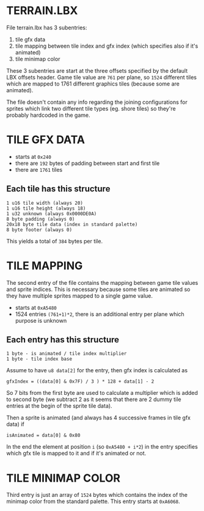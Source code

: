 # TERRAIN.LBX

File terrain.lbx has 3 subentries:

1. tile gfx data
2. tile mapping between tile index and gfx index (which specifies also if it's animated)
3. tile minimap color

These 3 subentries are start at the three offsets specified by the default LBX offsets header.
Game tile value are `761` per plane, so `1524` different tiles which are mapped to 1761 different graphics tiles (because some are animated).

The file doesn't contain any info regarding the joining configurations for sprites which link two different tile types (eg. shore tiles) so they're probably hardcoded in the game.

# TILE GFX DATA

- starts at `0x240`
- there are `192` bytes of padding between start and first tile
- there are `1761` tiles

## Each tile has this structure

    1 u16 tile width (always 20)
    1 u16 tile height (always 18)
    1 u32 unknown (always 0x0000DE0A)
    8 byte padding (always 0)
    20x18 byte tile data (index in standard palette)
    8 byte footer (always 0)

This yields a total of `384` bytes per tile.

# TILE MAPPING

The second entry of the file contains the mapping between game tile values and sprite indices. This is necessary because some tiles are animated so they have multiple sprites mapped to a single game value.

- starts at `0xA5480`
- 1524 entries `(761+1)*2`, there is an additional entry per plane which purpose is unknown

## Each entry has this structure

    1 byte - is animated / tile index multiplier
    1 byte - tile index base

Assume to have `u8 data[2]` for the entry, then gfx index is calculated as

    gfxIndex = ((data[0] & 0x7F) / 3 ) * 128 + data[1] - 2

So 7 bits from the first byte are used to calculate a multiplier which is added to second byte (we subtract 2 as it seems that there are 2 dummy tile entries at the begin of the sprite tile data).

Then a sprite is animated (and always has 4 successive frames in tile gfx data) if

    isAnimated = data[0] & 0x80

In the end the element at position `i` (so `0xA5480 + i*2`) in the entry specifies which gfx tile is mapped to it and if it's animated or not.

# TILE MINIMAP COLOR

Third entry is just an array of `1524` bytes which contains the index of the minimap color from the standard palette. This entry starts at `0xA6068`.

